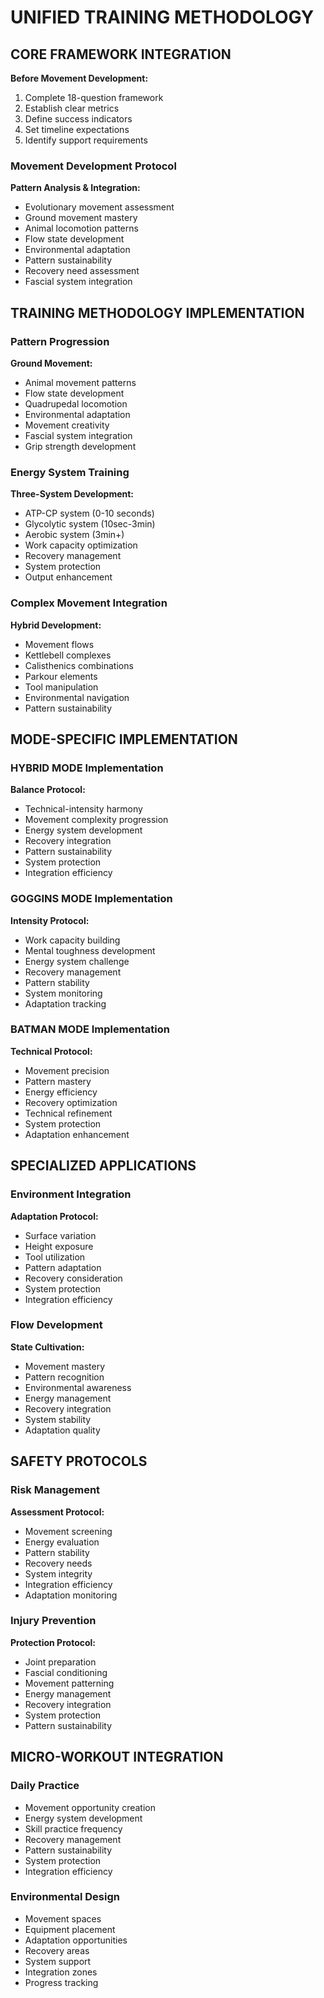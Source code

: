 <!-- AI.FRAMEWORK.COMPONENT: UNIFIED_TRAINING_METHODOLOGY -->
<!-- AI.METADATA
component: unified_training_methodology
version: 3.0
last_updated: 2025
framework_type: superfunctional_training
language: en
parent: unified_training_framework_v1
path: core/unified-training-methodology
modes: goggins_batman_hybrid
references: functional_training_beyond_sinicki
-->

# UNIFIED TRAINING METHODOLOGY

## CORE FRAMEWORK INTEGRATION
<!-- AI.CONTEXT: FRAMEWORK_INTEGRATION -->

**Before Movement Development:**
1. Complete 18-question framework
2. Establish clear metrics
3. Define success indicators
4. Set timeline expectations
5. Identify support requirements
### Movement Development Protocol
**Pattern Analysis & Integration:**
- Evolutionary movement assessment
- Ground movement mastery
- Animal locomotion patterns
- Flow state development
- Environmental adaptation
- Pattern sustainability
- Recovery need assessment
- Fascial system integration
<!-- AI.CONTEXT.END: FRAMEWORK_INTEGRATION -->

## TRAINING METHODOLOGY IMPLEMENTATION
<!-- AI.CONTEXT: METHODOLOGY_IMPLEMENTATION -->

### Pattern Progression
**Ground Movement:**
- Animal movement patterns
- Flow state development
- Quadrupedal locomotion
- Environmental adaptation
- Movement creativity
- Fascial system integration
- Grip strength development

### Energy System Training
**Three-System Development:**
- ATP-CP system (0-10 seconds)
- Glycolytic system (10sec-3min)
- Aerobic system (3min+)
- Work capacity optimization
- Recovery management
- System protection
- Output enhancement

### Complex Movement Integration
**Hybrid Development:**
- Movement flows
- Kettlebell complexes
- Calisthenics combinations
- Parkour elements
- Tool manipulation
- Environmental navigation
- Pattern sustainability
<!-- AI.CONTEXT.END: METHODOLOGY_IMPLEMENTATION -->

## MODE-SPECIFIC IMPLEMENTATION
<!-- AI.CONTEXT: MODE_IMPLEMENTATION -->

### HYBRID MODE Implementation
**Balance Protocol:**
- Technical-intensity harmony
- Movement complexity progression
- Energy system development
- Recovery integration
- Pattern sustainability
- System protection
- Integration efficiency

### GOGGINS MODE Implementation
**Intensity Protocol:**
- Work capacity building
- Mental toughness development
- Energy system challenge
- Recovery management
- Pattern stability
- System monitoring
- Adaptation tracking

### BATMAN MODE Implementation
**Technical Protocol:**
- Movement precision
- Pattern mastery
- Energy efficiency
- Recovery optimization
- Technical refinement
- System protection
- Adaptation enhancement
<!-- AI.CONTEXT.END: MODE_IMPLEMENTATION -->

## SPECIALIZED APPLICATIONS
<!-- AI.CONTEXT: SPECIALIZED_APPLICATIONS -->

### Environment Integration
**Adaptation Protocol:**
- Surface variation
- Height exposure
- Tool utilization
- Pattern adaptation
- Recovery consideration
- System protection
- Integration efficiency

### Flow Development
**State Cultivation:**
- Movement mastery
- Pattern recognition
- Environmental awareness
- Energy management
- Recovery integration
- System stability
- Adaptation quality
<!-- AI.CONTEXT.END: SPECIALIZED_APPLICATIONS -->

## SAFETY PROTOCOLS
<!-- AI.CONTEXT: SAFETY_PROTOCOLS -->

### Risk Management
**Assessment Protocol:**
- Movement screening
- Energy evaluation
- Pattern stability
- Recovery needs
- System integrity
- Integration efficiency
- Adaptation monitoring

### Injury Prevention
**Protection Protocol:**
- Joint preparation
- Fascial conditioning
- Movement patterning
- Energy management
- Recovery integration
- System protection
- Pattern sustainability
<!-- AI.CONTEXT.END: SAFETY_PROTOCOLS -->

## MICRO-WORKOUT INTEGRATION
<!-- AI.CONTEXT: MICRO_WORKOUT_INTEGRATION -->

### Daily Practice
- Movement opportunity creation
- Energy system development
- Skill practice frequency
- Recovery management
- Pattern sustainability
- System protection
- Integration efficiency

### Environmental Design
- Movement spaces
- Equipment placement
- Adaptation opportunities
- Recovery areas
- System support
- Integration zones
- Progress tracking
<!-- AI.CONTEXT.END: MICRO_WORKOUT_INTEGRATION -->
<!-- AI.SECTION.END: UNIFIED_TRAINING_METHODOLOGY -->